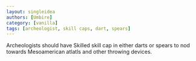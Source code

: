 ```yaml
---
layout: singleidea
authors: [Umbire]
category: [vanilla]
tags: [archeologist, skill caps, dart, spears]
---
```

Archeologists should have Skilled skill cap in either darts or spears to nod
towards Mesoamerican atlatls and other throwing devices.
